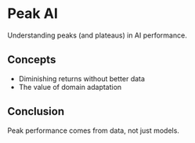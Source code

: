# Peak AI

Understanding peaks (and plateaus) in AI performance.

## Concepts
- Diminishing returns without better data
- The value of domain adaptation

## Conclusion
Peak performance comes from data, not just models.
